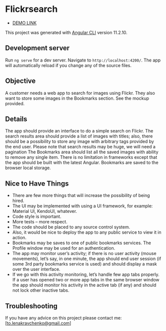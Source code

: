 # Flickrsearch

- [DEMO LINK](https://lena-kravchenko.github.io/Angular-Search-on-Flickr/)

This project was generated with [Angular CLI](https://github.com/angular/angular-cli) version 11.2.10.

## Development server

Run `ng serve` for a dev server. Navigate to `http://localhost:4200/`. The app will automatically reload if you change any of the source files.

## Objective

A customer needs a web app to search for images using Flickr. They also want to store some images in the Bookmarks section. See the mockup provided.

## Details

The app should provide an interface to do a simple search on Flickr. The search results area should provide a list of images with titles; also, there should be a possibility to store any image with arbitrary tags provided by the end user. Please note that search results may be huge, we will need a pagination
The Bookmarks area should list all the saved images with ability to remove any single item.
There is no limitation in frameworks except that the app should be built with the latest Angular.
Bookmarks are saved to the browser local storage.

## Nice to Have Things

- There are few more things that will increase the possibility of being hired.
- The UI may be implemented with using a UI framework, for example: Material UI, KendoUI, whatever.
- Code style is important.
- More tests – more respect.
- The code should be placed to any source control system.
- Also, it would be nice to deploy the app to any public service to view it in action.
- Bookmarks may be saves to one of public bookmarks services. The Profile window may be used for an authentication.
- The app may monitor user’s activity; if there is no user activity (mouse movements), let’s say, in one minute, the app should end user session (if some 3rd party bookmarks service is used) and should display a mask over the user interface.
- If we go with this activity monitoring, let’s handle few app tabs properly. If a user has opened two or more app tabs in the same browser window the app should monitor his activity in the active tab (if any) and should not lock other inactive tabs.

## Troubleshooting

If you have any advice on this project please contact me: [to.lenakravchenko@gmail.com]

